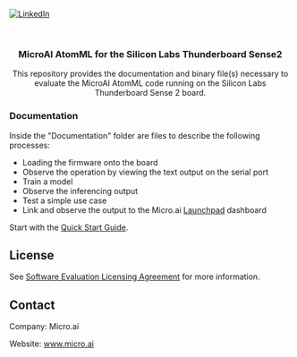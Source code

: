 <!-- PROJECT SHIELDS -->
<!--
-->
[![LinkedIn][linkedin-shield]](https://www.linkedin.com/company/27247876)


<!-- PROJECT LOGO -->
<br />
<p align="center">

  <h3 align="center">MicroAI AtomML for the Silicon Labs Thunderboard Sense2</h3>

  <p align="center">
    This repository provides the documentation and binary file(s) necessary to evaluate the MicroAI AtomML code running on the Silicon Labs Thunderboard Sense 2 board.
    <br />
    



<!-- Documentation -->
### Documentation
Inside the "Documentation" folder are files to describe the following processes:
  * Loading the firmware onto the board
  * Observe the operation by viewing the text output on the serial port
  * Train a model
  * Observe the inferencing output
  * Test a simple use case
  * Link and observe the output to the Micro.ai [Launchpad](https://launchpad.micro.ai/) dashboard

  
Start with the [Quick Start Guide](Documentation/MicroAI-AtomML-Evaluation-Kit-Quick-Start-Guide.pdf).



<!-- LICENSE -->
## License

See  [Software Evaluation Licensing Agreement](MicroAI%20Atom%20Evaluation%20License%20Agreement.pdf)  for more information.



<!-- CONTACT -->
## Contact

Company: Micro.ai

Website: www.micro.ai



<!-- MARKDOWN LINKS & IMAGES -->
<!-- https://www.markdownguide.org/basic-syntax/#reference-style-links -->
[contributors-shield]: https://img.shields.io/github/contributors/ONE-Tech-Inc/repo.svg?style=flat-square
[contributors-url]: https://github.com/ONE-Tech-Inc/repo/graphs/contributors
[forks-shield]: https://img.shields.io/github/forks/ONE-Tech-Inc/repo.svg?style=flat-square
[forks-url]: https://github.com/ONE-Tech-Inc/repo/network/members
[stars-shield]: https://img.shields.io/github/stars/ONE-Tech-Inc/repo.svg?style=flat-square
[stars-url]: https://github.com/ONE-Tech-Inc/repo/stargazers
[issues-shield]: https://img.shields.io/github/issues/ONE-Tech-Inc/repo.svg?style=flat-square
[issues-url]: https://github.com/ONE-Tech-Inc/repo/issues
[license-shield]: https://img.shields.io/github/license/ONE-Tech-Inc/repo.svg?style=flat-square
[license-url]: https://github.com/ONE-Tech-Inc/repo/blob/master/LICENSE.txt
[linkedin-shield]: https://img.shields.io/badge/-LinkedIn-black.svg?style=flat-square&logo=linkedin&colorB=555
[linkedin-url]: https://linkedin.com/in/ONE-Tech-Inc
[product-screenshot]: Images/Overview.png
